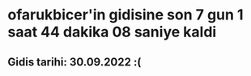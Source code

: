 # ofarukbicer'in gidisine son 7 gun 1 saat 44 dakika 08 saniye kaldi

## Gidis tarihi: 30.09.2022 :(